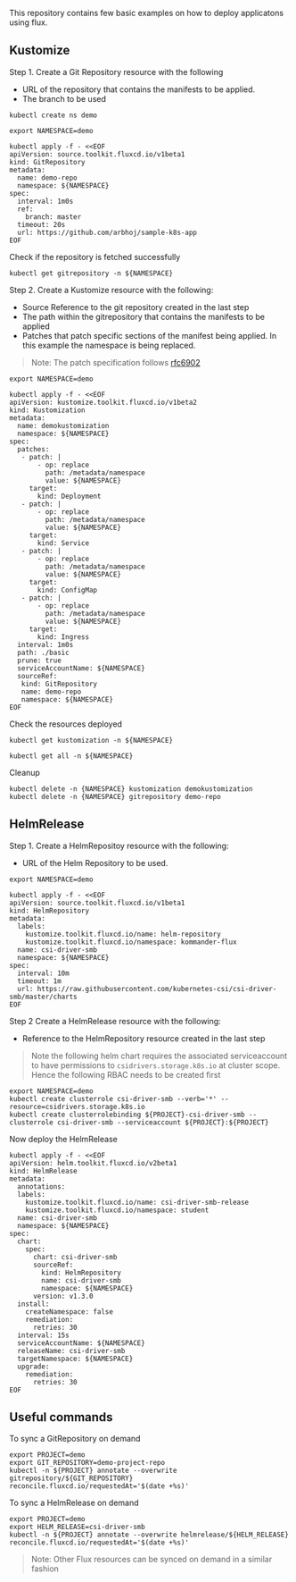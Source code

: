 This repository contains few basic examples on how to deploy applicatons using flux. 

## Kustomize

Step 1. Create a Git Repository resource with the following
- URL of the repository that contains the manifests to be applied.
- The branch to be used 

```
kubectl create ns demo

export NAMESPACE=demo

kubectl apply -f - <<EOF
apiVersion: source.toolkit.fluxcd.io/v1beta1
kind: GitRepository
metadata:
  name: demo-repo
  namespace: ${NAMESPACE}
spec:
  interval: 1m0s
  ref:
    branch: master
  timeout: 20s
  url: https://github.com/arbhoj/sample-k8s-app
EOF
```
Check if the repository is fetched successfully

```
kubectl get gitrepository -n ${NAMESPACE}
```

Step 2. Create a Kustomize resource with the following:
- Source Reference to the git repository created in the last step
- The path within the gitrepository that contains the manifests to be applied
- Patches that patch specific sections of the manifest being applied. In this example the namespace is being replaced. 
> Note: The patch specification follows [rfc6902](https://datatracker.ietf.org/doc/html/rfc6902)

```
export NAMESPACE=demo

kubectl apply -f - <<EOF
apiVersion: kustomize.toolkit.fluxcd.io/v1beta2
kind: Kustomization
metadata:
  name: demokustomization
  namespace: ${NAMESPACE}
spec:
  patches:
   - patch: |
       - op: replace
         path: /metadata/namespace
         value: ${NAMESPACE}
     target:
       kind: Deployment
   - patch: |
       - op: replace
         path: /metadata/namespace
         value: ${NAMESPACE}
     target:
       kind: Service
   - patch: |
       - op: replace
         path: /metadata/namespace
         value: ${NAMESPACE}
     target:
       kind: ConfigMap
   - patch: |
       - op: replace
         path: /metadata/namespace
         value: ${NAMESPACE}
     target:
       kind: Ingress
  interval: 1m0s
  path: ./basic
  prune: true
  serviceAccountName: ${NAMESPACE}
  sourceRef:
   kind: GitRepository
   name: demo-repo
   namespace: ${NAMESPACE}
EOF
```

Check the resources deployed

```
kubectl get kustomization -n ${NAMESPACE}

kubectl get all -n ${NAMESPACE}
```

Cleanup

```
kubectl delete -n {NAMESPACE} kustomization demokustomization
kubectl delete -n {NAMESPACE} gitrepository demo-repo
```
## HelmRelease

Step 1. Create a HelmRepositoy resource with the following:
- URL of the Helm Repository to be used. 
```
export NAMESPACE=demo

kubectl apply -f - <<EOF
apiVersion: source.toolkit.fluxcd.io/v1beta1
kind: HelmRepository
metadata:
  labels:
    kustomize.toolkit.fluxcd.io/name: helm-repository
    kustomize.toolkit.fluxcd.io/namespace: kommander-flux
  name: csi-driver-smb
  namespace: ${NAMESPACE}
spec:
  interval: 10m
  timeout: 1m
  url: https://raw.githubusercontent.com/kubernetes-csi/csi-driver-smb/master/charts
EOF
```

Step 2 Create a HelmRelease resource with the following:
- Reference to the HelmRepository resource created in the last step

> Note the following helm chart requires the associated serviceaccount to have permissions to `csidrivers.storage.k8s.io` at cluster scope. Hence the following RBAC needs to be created first

```
export NAMESPACE=demo
kubectl create clusterrole csi-driver-smb --verb='*' --resource=csidrivers.storage.k8s.io
kubectl create clusterrolebinding ${PROJECT}-csi-driver-smb --clusterrole csi-driver-smb --serviceaccount ${PROJECT}:${PROJECT}
```

Now deploy the HelmRelease
```
kubectl apply -f - <<EOF
apiVersion: helm.toolkit.fluxcd.io/v2beta1
kind: HelmRelease
metadata:
  annotations:
  labels:
    kustomize.toolkit.fluxcd.io/name: csi-driver-smb-release
    kustomize.toolkit.fluxcd.io/namespace: student
  name: csi-driver-smb
  namespace: ${NAMESPACE}
spec:
  chart:
    spec:
      chart: csi-driver-smb
      sourceRef:
        kind: HelmRepository
        name: csi-driver-smb
        namespace: ${NAMESPACE}
      version: v1.3.0
  install:
    createNamespace: false
    remediation:
      retries: 30
  interval: 15s
  serviceAccountName: ${NAMESPACE}
  releaseName: csi-driver-smb
  targetNamespace: ${NAMESPACE}
  upgrade:
    remediation:
      retries: 30
EOF
```


## Useful commands

To sync a GitRepository on demand
```
export PROJECT=demo
export GIT_REPOSITORY=demo-project-repo
kubectl -n ${PROJECT} annotate --overwrite gitrepository/${GIT_REPOSITORY} reconcile.fluxcd.io/requestedAt='$(date +%s)'

```

To sync a HelmRelease on demand
```
export PROJECT=demo
export HELM_RELEASE=csi-driver-smb
kubectl -n ${PROJECT} annotate --overwrite helmrelease/${HELM_RELEASE} reconcile.fluxcd.io/requestedAt='$(date +%s)'
```

> Note: Other Flux resources can be synced on demand in a similar fashion
